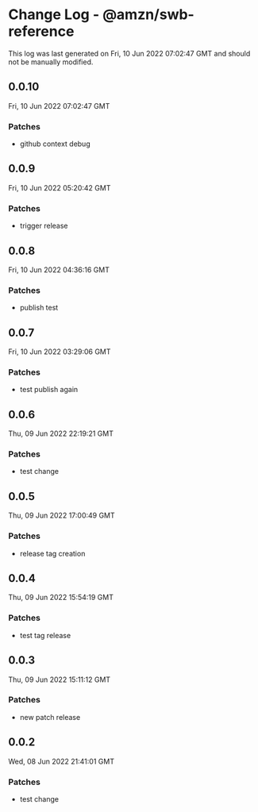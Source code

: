 # Change Log - @amzn/swb-reference

This log was last generated on Fri, 10 Jun 2022 07:02:47 GMT and should not be manually modified.

## 0.0.10
Fri, 10 Jun 2022 07:02:47 GMT

### Patches

- github context debug

## 0.0.9
Fri, 10 Jun 2022 05:20:42 GMT

### Patches

- trigger release

## 0.0.8
Fri, 10 Jun 2022 04:36:16 GMT

### Patches

- publish test

## 0.0.7
Fri, 10 Jun 2022 03:29:06 GMT

### Patches

- test publish again

## 0.0.6
Thu, 09 Jun 2022 22:19:21 GMT

### Patches

- test change

## 0.0.5
Thu, 09 Jun 2022 17:00:49 GMT

### Patches

- release tag creation

## 0.0.4
Thu, 09 Jun 2022 15:54:19 GMT

### Patches

- test tag release

## 0.0.3
Thu, 09 Jun 2022 15:11:12 GMT

### Patches

- new patch release

## 0.0.2
Wed, 08 Jun 2022 21:41:01 GMT

### Patches

- test change

